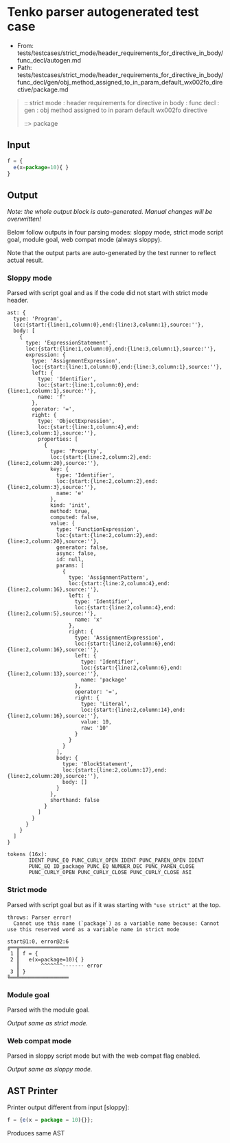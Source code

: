 # Tenko parser autogenerated test case

- From: tests/testcases/strict_mode/header_requirements_for_directive_in_body/func_decl/autogen.md
- Path: tests/testcases/strict_mode/header_requirements_for_directive_in_body/func_decl/gen/obj_method_assigned_to_in_param_default_wx002fo_directive/package.md

> :: strict mode : header requirements for directive in body : func decl : gen : obj method assigned to in param default wx002fo directive
>
> ::> package

## Input


`````js
f = {
  e(x=package=10){ }
}
`````

## Output

_Note: the whole output block is auto-generated. Manual changes will be overwritten!_

Below follow outputs in four parsing modes: sloppy mode, strict mode script goal, module goal, web compat mode (always sloppy).

Note that the output parts are auto-generated by the test runner to reflect actual result.

### Sloppy mode

Parsed with script goal and as if the code did not start with strict mode header.

`````
ast: {
  type: 'Program',
  loc:{start:{line:1,column:0},end:{line:3,column:1},source:''},
  body: [
    {
      type: 'ExpressionStatement',
      loc:{start:{line:1,column:0},end:{line:3,column:1},source:''},
      expression: {
        type: 'AssignmentExpression',
        loc:{start:{line:1,column:0},end:{line:3,column:1},source:''},
        left: {
          type: 'Identifier',
          loc:{start:{line:1,column:0},end:{line:1,column:1},source:''},
          name: 'f'
        },
        operator: '=',
        right: {
          type: 'ObjectExpression',
          loc:{start:{line:1,column:4},end:{line:3,column:1},source:''},
          properties: [
            {
              type: 'Property',
              loc:{start:{line:2,column:2},end:{line:2,column:20},source:''},
              key: {
                type: 'Identifier',
                loc:{start:{line:2,column:2},end:{line:2,column:3},source:''},
                name: 'e'
              },
              kind: 'init',
              method: true,
              computed: false,
              value: {
                type: 'FunctionExpression',
                loc:{start:{line:2,column:2},end:{line:2,column:20},source:''},
                generator: false,
                async: false,
                id: null,
                params: [
                  {
                    type: 'AssignmentPattern',
                    loc:{start:{line:2,column:4},end:{line:2,column:16},source:''},
                    left: {
                      type: 'Identifier',
                      loc:{start:{line:2,column:4},end:{line:2,column:5},source:''},
                      name: 'x'
                    },
                    right: {
                      type: 'AssignmentExpression',
                      loc:{start:{line:2,column:6},end:{line:2,column:16},source:''},
                      left: {
                        type: 'Identifier',
                        loc:{start:{line:2,column:6},end:{line:2,column:13},source:''},
                        name: 'package'
                      },
                      operator: '=',
                      right: {
                        type: 'Literal',
                        loc:{start:{line:2,column:14},end:{line:2,column:16},source:''},
                        value: 10,
                        raw: '10'
                      }
                    }
                  }
                ],
                body: {
                  type: 'BlockStatement',
                  loc:{start:{line:2,column:17},end:{line:2,column:20},source:''},
                  body: []
                }
              },
              shorthand: false
            }
          ]
        }
      }
    }
  ]
}

tokens (16x):
       IDENT PUNC_EQ PUNC_CURLY_OPEN IDENT PUNC_PAREN_OPEN IDENT
       PUNC_EQ ID_package PUNC_EQ NUMBER_DEC PUNC_PAREN_CLOSE
       PUNC_CURLY_OPEN PUNC_CURLY_CLOSE PUNC_CURLY_CLOSE ASI
`````

### Strict mode

Parsed with script goal but as if it was starting with `"use strict"` at the top.

`````
throws: Parser error!
  Cannot use this name (`package`) as a variable name because: Cannot use this reserved word as a variable name in strict mode

start@1:0, error@2:6
╔══╦════════════════
 1 ║ f = {
 2 ║   e(x=package=10){ }
   ║       ^^^^^^^------- error
 3 ║ }
╚══╩════════════════

`````


### Module goal

Parsed with the module goal.

_Output same as strict mode._

### Web compat mode

Parsed in sloppy script mode but with the web compat flag enabled.

_Output same as sloppy mode._

## AST Printer

Printer output different from input [sloppy]:

````js
f = {e(x = package = 10){}};
````

Produces same AST
